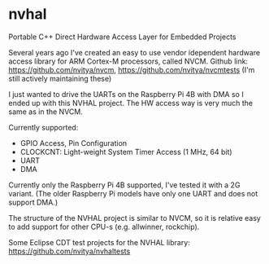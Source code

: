 # nvhal
Portable C++ Direct Hardware Access Layer for Embedded Projects

Several years ago I've created an easy to use vendor idependent hardware access library for ARM Cortex-M processors, called NVCM.
Github link: https://github.com/nvitya/nvcm, https://github.com/nvitya/nvcmtests 
(I'm still actively maintaining these)

I just wanted to drive the UARTs on the Raspberry Pi 4B with DMA so I ended up with this NVHAL project.
The HW access way is very much the same as in the NVCM.

Currently supported:
  - GPIO Access, Pin Configuration
  - CLOCKCNT: Light-weight System Timer Access (1 MHz, 64 bit)
  - UART
  - DMA

Currently only the Raspberry Pi 4B supported, I've tested it with a 2G variant.
(The older Raspberry Pi models have only one UART and does not support DMA.)

The structure of the NVHAL project is similar to NVCM, so it is relative easy to add support for other CPU-s (e.g. allwinner, rockchip).

Some Eclipse CDT test projects for the NVHAL library: https://github.com/nvitya/nvhaltests
